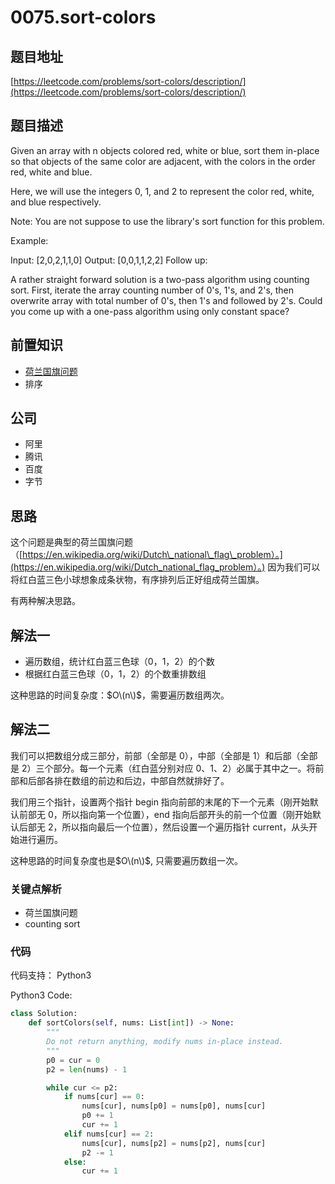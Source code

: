 # 0075.sort-colors

## 题目地址

[https://leetcode.com/problems/sort-colors/description/](https://leetcode.com/problems/sort-colors/description/)

## 题目描述

Given an array with n objects colored red, white or blue, sort them in-place so that objects of the same color are adjacent, with the colors in the order red, white and blue.

Here, we will use the integers 0, 1, and 2 to represent the color red, white, and blue respectively.

Note: You are not suppose to use the library's sort function for this problem.

Example:

Input: \[2,0,2,1,1,0\] Output: \[0,0,1,1,2,2\] Follow up:

A rather straight forward solution is a two-pass algorithm using counting sort. First, iterate the array counting number of 0's, 1's, and 2's, then overwrite array with total number of 0's, then 1's and followed by 2's. Could you come up with a one-pass algorithm using only constant space?

## 前置知识

* [荷兰国旗问题](https://en.wikipedia.org/wiki/Dutch_national_flag_problem)
* 排序

## 公司

* 阿里
* 腾讯
* 百度
* 字节

## 思路

这个问题是典型的荷兰国旗问题 （[https://en.wikipedia.org/wiki/Dutch\_national\_flag\_problem）。](https://en.wikipedia.org/wiki/Dutch_national_flag_problem）。) 因为我们可以将红白蓝三色小球想象成条状物，有序排列后正好组成荷兰国旗。

有两种解决思路。

## 解法一

* 遍历数组，统计红白蓝三色球（0，1，2）的个数
* 根据红白蓝三色球（0，1，2）的个数重排数组

这种思路的时间复杂度：$O\(n\)$，需要遍历数组两次。

## 解法二

我们可以把数组分成三部分，前部（全部是 0），中部（全部是 1）和后部（全部是 2）三个部分。每一个元素（红白蓝分别对应 0、1、2）必属于其中之一。将前部和后部各排在数组的前边和后边，中部自然就排好了。

我们用三个指针，设置两个指针 begin 指向前部的末尾的下一个元素（刚开始默认前部无 0，所以指向第一个位置），end 指向后部开头的前一个位置（刚开始默认后部无 2，所以指向最后一个位置），然后设置一个遍历指针 current，从头开始进行遍历。

这种思路的时间复杂度也是$O\(n\)$, 只需要遍历数组一次。

### 关键点解析

* 荷兰国旗问题
* counting sort

### 代码

代码支持： Python3

Python3 Code:

```python
class Solution:
    def sortColors(self, nums: List[int]) -> None:
        """
        Do not return anything, modify nums in-place instead.
        """
        p0 = cur = 0
        p2 = len(nums) - 1

        while cur <= p2:
            if nums[cur] == 0:
                nums[cur], nums[p0] = nums[p0], nums[cur]
                p0 += 1
                cur += 1
            elif nums[cur] == 2:
                nums[cur], nums[p2] = nums[p2], nums[cur]
                p2 -= 1
            else:
                cur += 1
```

